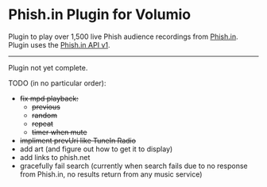 # Phish.in Plugin for Volumio

Plugin to play over 1,500 live Phish audience recordings from [Phish.in](http://phish.in).  Plugin uses the [Phish.in API v1](http://phish.in/api-docs).

---

Plugin not yet complete.

TODO (in no particular order):
- ~~fix mpd playback:~~
  * ~~previous~~
  * ~~random~~
  * ~~repeat~~
  * ~~timer when mute~~
- ~~impliment prevUri like TuneIn Radio~~
- add art (and figure out how to get it to display)
- add links to phish.net
- gracefully fail search (currently when search fails due to no response from Phish.in, no results return from any music service)
